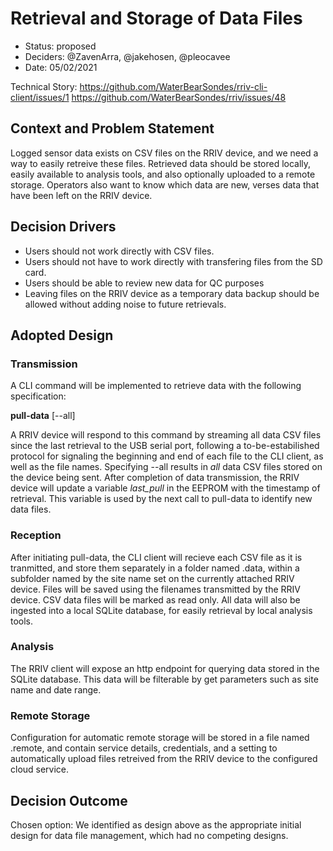 # Retrieval and Storage of Data Files

* Status: proposed
* Deciders: @ZavenArra, @jakehosen, @pleocavee
* Date: 05/02/2021

Technical Story: 
https://github.com/WaterBearSondes/rriv-cli-client/issues/1
https://github.com/WaterBearSondes/rriv/issues/48

## Context and Problem Statement

Logged sensor data exists on CSV files on the RRIV device, and we need a way to easily retreive these files.  Retrieved data should be stored locally, easily available to analysis tools, and also optionally uploaded to a remote storage. Operators also want to know which data are new, verses data that have been left on the RRIV device.

## Decision Drivers <!-- optional -->

* Users should not work directly with CSV files.
* Users should not have to work directly with transfering files from the SD card.
* Users should be able to review new data for QC purposes
* Leaving files on the RRIV device as a temporary data backup should be allowed without adding noise to future retrievals.

## Adopted Design

### Transmission
A CLI command will be implemented to retrieve data with the following specification:

**pull-data** [--all]

A RRIV device will respond to this command by streaming all data CSV files since the last retrieval to the USB serial port, following a to-be-estabilished protocol for signaling the beginning and end of each file to the CLI client, as well as the file names.  Specifying --all results in *all* data CSV files stored on the device being sent.  After completion of data transmission, the RRIV device will update a variable *last_pull* in the EEPROM with the timestamp of retrieval.  This variable is used by the next call to pull-data to identify new data files.

### Reception

After initiating pull-data, the CLI client will recieve each CSV file as it is tranmitted, and store them separately in a folder named .data, within a subfolder named by the site name set on the currently attached RRIV device.  Files will be saved using the filenames transmitted by the RRIV device.  CSV data files will be marked as read only.  All data will also be ingested into a local SQLite database, for easily retrieval by local analysis tools.

### Analysis

The RRIV client will expose an http endpoint for querying data stored in the SQLite database.  This data will be filterable by get parameters such as site name and date range. 

### Remote Storage

Configuration for automatic remote storage will be stored in a file named .remote, and contain service details, credentials, and a setting to automatically upload files retreived from the RRIV device to the configured cloud service.  


## Decision Outcome

Chosen option: We identified as design above as the appropriate initial design for data file management, which had no competing designs.

